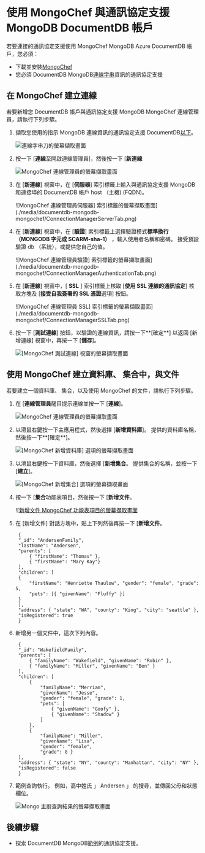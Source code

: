 <properties 
    pageTitle="通訊協定支援 MongoDB DocumentDB 帳戶搭配使用 MongoChef |Microsoft Azure" 
    description="瞭解如何使用 MongoChef MongoDB，現在可預覽的通訊協定支援以 DocumentDB 帳戶。" 
    keywords="mongochef"
    services="documentdb" 
    authors="AndrewHoh" 
    manager="jhubbard" 
    editor="" 
    documentationCenter=""/>

<tags 
    ms.service="documentdb" 
    ms.workload="data-services" 
    ms.tgt_pltfrm="na" 
    ms.devlang="na" 
    ms.topic="article" 
    ms.date="08/25/2016" 
    ms.author="anhoh"/>

# <a name="use-mongochef-with-a-documentdb-account-with-protocol-support-for-mongodb"></a>使用 MongoChef 與通訊協定支援 MongoDB DocumentDB 帳戶

若要連接的通訊協定支援使用 MongoChef MongoDB Azure DocumentDB 帳戶，您必須︰

- 下載並安裝[MongoChef](http://3t.io/mongochef)
- 您必須 DocumentDB MongoDB[連線字串](documentdb-connect-mongodb-account.md)資訊的通訊協定支援

## <a name="create-the-connection-in-mongochef"></a>在 MongoChef 建立連線  

若要新增您 DocumentDB 帳戶與通訊協定支援 MongoDB MongoChef 連線管理員，請執行下列步驟。

1. 擷取您使用的指示 MongoDB 連線資訊的通訊協定支援 DocumentDB[以下](documentdb-connect-mongodb-account.md)。

    ![連線字串刀的螢幕擷取畫面](./media/documentdb-mongodb-mongochef/ConnectionStringBlade.png)

2. 按一下 [**連線**至開啟連線管理員]，然後按一下 [**新連線**

    ![MongoChef 連線管理員的螢幕擷取畫面](./media/documentdb-mongodb-mongochef/ConnectionManager.png)
    
2. 在 [**新連線**] 視窗中，在 [**伺服器**] 索引標籤上輸入與通訊協定支援 MongoDB 和連接埠的 DocumentDB 帳戶 host （主機) (FQDN)。
    
    ![MongoChef 連線管理員伺服器] 索引標籤的螢幕擷取畫面](./media/documentdb-mongodb-mongochef/ConnectionManagerServerTab.png)

3. 在 [**新連線**] 視窗中，在 [**驗證**] 索引標籤上選擇驗證模式**標準換行 （MONGODB 字元或 SCARM-sha-1）** ，輸入使用者名稱和密碼。  接受預設驗證 db （系統），或提供您自己的值。

    ![MongoChef 連線管理員驗證] 索引標籤的螢幕擷取畫面](./media/documentdb-mongodb-mongochef/ConnectionManagerAuthenticationTab.png)

4. 在 [**新連線**] 視窗中，[ **SSL** ] 索引標籤上核取 [**使用 SSL 連線的通訊協定**] 核取方塊及 [**接受自我簽署的 SSL 憑證**選項] 按鈕。

    ![MongoChef 連線管理員 SSL] 索引標籤的螢幕擷取畫面](./media/documentdb-mongodb-mongochef/ConnectionManagerSSLTab.png)

5. 按一下 [**測試連線**] 按鈕，以驗證的連線資訊，請按一下**[確定**] 以返回 [新增連線] 視窗中，再按一下 [**儲存**]。

    ![[MongoChef 測試連線] 視窗的螢幕擷取畫面](./media/documentdb-mongodb-mongochef/TestConnectionResults.png)

## <a name="use-mongochef-to-create-a-database-collection-and-documents"></a>使用 MongoChef 建立資料庫、 集合中，與文件  

若要建立一個資料庫、 集合，以及使用 MongoChef 的文件，請執行下列步驟。

1. 在 [**連線管理員**醒目提示連線並按一下 [**連線**]。

    ![MongoChef 連線管理員的螢幕擷取畫面](./media/documentdb-mongodb-mongochef/ConnectToAccount.png)

2. 以滑鼠右鍵按一下主應用程式，然後選擇 [**新增資料庫**]。  提供的資料庫名稱，然後按一下**[確定**]。
    
    ![[MongoChef 新增資料庫] 選項的螢幕擷取畫面](./media/documentdb-mongodb-mongochef/AddDatabase1.png)

3. 以滑鼠右鍵按一下資料庫，然後選擇 [**新增集合**。  提供集合的名稱，並按一下 [**建立**]。

    ![[MongoChef 新增集合] 選項的螢幕擷取畫面](./media/documentdb-mongodb-mongochef/AddCollection.png)

4. 按一下 [**集合**功能表項目，然後按一下 [**新增文件**。

    ![[新增文件 MongoChef 功能表項目的螢幕擷取畫面](./media/documentdb-mongodb-mongochef/AddDocument1.png)

5. 在 [新增文件] 對話方塊中，貼上下列然後再按一下 [**新增文件**。

        {
        "_id": "AndersenFamily",
        "lastName": "Andersen",
        "parents": [
            { "firstName": "Thomas" },
            { "firstName": "Mary Kay"}
        ],
        "children": [
        {
            "firstName": "Henriette Thaulow", "gender": "female", "grade": 5,
            "pets": [{ "givenName": "Fluffy" }]
        }
        ],
        "address": { "state": "WA", "county": "King", "city": "seattle" },
        "isRegistered": true
        }

    
6. 新增另一個文件中，這次下列內容。

        {
        "_id": "WakefieldFamily",
        "parents": [
            { "familyName": "Wakefield", "givenName": "Robin" },
            { "familyName": "Miller", "givenName": "Ben" }
        ],
        "children": [
            {
                "familyName": "Merriam", 
                "givenName": "Jesse", 
                "gender": "female", "grade": 1,
                "pets": [
                    { "givenName": "Goofy" },
                    { "givenName": "Shadow" }
                ]
            },
            { 
                "familyName": "Miller", 
                "givenName": "Lisa", 
                "gender": "female", 
                "grade": 8 }
        ],
        "address": { "state": "NY", "county": "Manhattan", "city": "NY" },
        "isRegistered": false
        }

7. 範例查詢執行。 例如，高中姓氏 」 Andersen 」 的搜尋，並傳回父母和狀態欄位。

    ![Mongo 主廚查詢結果的螢幕擷取畫面](./media/documentdb-mongodb-mongochef/QueryDocument1.png)
    

## <a name="next-steps"></a>後續步驟

- 探索 DocumentDB MongoDB[範例](documentdb-mongodb-samples.md)的通訊協定支援。

 
